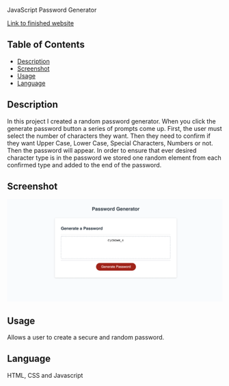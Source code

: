 JavaScript Password Generator

[Link to finished website](https://lweine01.github.io/JavaScript-password-generator/)

## Table of Contents
- [Description](#Description)
- [Screenshot](#Screenshot)
- [Usage](#Usage)
- [Language](#language)


## Description
In this project I created a random password generator. When you click the generate password button a series of prompts come up. First, the user must select the number of characters they want. Then they need to confirm if they want Upper Case, Lower Case, Special Characters, Numbers or not. Then the password will appear. In order to ensure that ever desired character type is in the password we stored one random element from each confirmed type and added to the end of the password.

## Screenshot
![website screenshot](assets/images/screenshot.png)

## Usage
Allows a user to create a secure and random password.

## Language
HTML, CSS and Javascript
